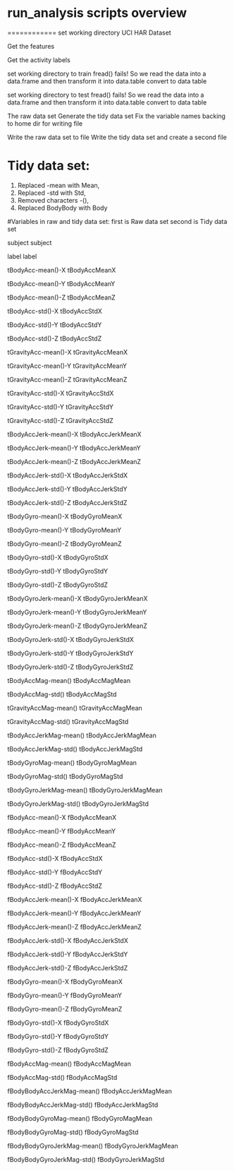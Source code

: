 # run_analysis scripts overview
============
set working directory UCI HAR Dataset

Get the features

Get the activity labels

set working directory to train
fread() fails! So we read the data into a data.frame and then transform it into data.table
convert to data table


set working directory to test
fread() fails! So we read the data into a data.frame and then transform it into data.table
convert to data table

The raw data set
Generate the tidy data set
Fix the variable names
backing to home dir for writing file

Write the raw data set to file
Write the tidy data set and create a second file


# Tidy data set:

1) Replaced -mean with Mean,
2) Replaced -std with Std,
3) Removed characters -(),
4) Replaced BodyBody with Body



#Variables in raw and tidy data set:
first is Raw data set
second is Tidy data set

subject
subject

label
label

tBodyAcc-mean()-X
tBodyAccMeanX

tBodyAcc-mean()-Y
tBodyAccMeanY

tBodyAcc-mean()-Z
tBodyAccMeanZ

tBodyAcc-std()-X
tBodyAccStdX

tBodyAcc-std()-Y
tBodyAccStdY

tBodyAcc-std()-Z
tBodyAccStdZ

tGravityAcc-mean()-X
tGravityAccMeanX

tGravityAcc-mean()-Y
tGravityAccMeanY

tGravityAcc-mean()-Z
tGravityAccMeanZ

tGravityAcc-std()-X
tGravityAccStdX

tGravityAcc-std()-Y
tGravityAccStdY

tGravityAcc-std()-Z
tGravityAccStdZ

tBodyAccJerk-mean()-X
tBodyAccJerkMeanX

tBodyAccJerk-mean()-Y
tBodyAccJerkMeanY

tBodyAccJerk-mean()-Z
tBodyAccJerkMeanZ

tBodyAccJerk-std()-X
tBodyAccJerkStdX

tBodyAccJerk-std()-Y
tBodyAccJerkStdY

tBodyAccJerk-std()-Z
tBodyAccJerkStdZ

tBodyGyro-mean()-X
tBodyGyroMeanX

tBodyGyro-mean()-Y
tBodyGyroMeanY

tBodyGyro-mean()-Z
tBodyGyroMeanZ

tBodyGyro-std()-X
tBodyGyroStdX

tBodyGyro-std()-Y
tBodyGyroStdY

tBodyGyro-std()-Z
tBodyGyroStdZ

tBodyGyroJerk-mean()-X
tBodyGyroJerkMeanX

tBodyGyroJerk-mean()-Y
tBodyGyroJerkMeanY

tBodyGyroJerk-mean()-Z
tBodyGyroJerkMeanZ

tBodyGyroJerk-std()-X
tBodyGyroJerkStdX

tBodyGyroJerk-std()-Y
tBodyGyroJerkStdY

tBodyGyroJerk-std()-Z
tBodyGyroJerkStdZ

tBodyAccMag-mean()
tBodyAccMagMean

tBodyAccMag-std()
tBodyAccMagStd

tGravityAccMag-mean()
tGravityAccMagMean

tGravityAccMag-std()
tGravityAccMagStd

tBodyAccJerkMag-mean()
tBodyAccJerkMagMean

tBodyAccJerkMag-std()
tBodyAccJerkMagStd

tBodyGyroMag-mean()
tBodyGyroMagMean

tBodyGyroMag-std()
tBodyGyroMagStd

tBodyGyroJerkMag-mean()
tBodyGyroJerkMagMean

tBodyGyroJerkMag-std()
tBodyGyroJerkMagStd

fBodyAcc-mean()-X
fBodyAccMeanX

fBodyAcc-mean()-Y
fBodyAccMeanY

fBodyAcc-mean()-Z
fBodyAccMeanZ

fBodyAcc-std()-X
fBodyAccStdX

fBodyAcc-std()-Y
fBodyAccStdY

fBodyAcc-std()-Z
fBodyAccStdZ

fBodyAccJerk-mean()-X
fBodyAccJerkMeanX

fBodyAccJerk-mean()-Y
fBodyAccJerkMeanY

fBodyAccJerk-mean()-Z
fBodyAccJerkMeanZ

fBodyAccJerk-std()-X
fBodyAccJerkStdX

fBodyAccJerk-std()-Y
fBodyAccJerkStdY

fBodyAccJerk-std()-Z
fBodyAccJerkStdZ

fBodyGyro-mean()-X
fBodyGyroMeanX

fBodyGyro-mean()-Y
fBodyGyroMeanY

fBodyGyro-mean()-Z
fBodyGyroMeanZ

fBodyGyro-std()-X
fBodyGyroStdX

fBodyGyro-std()-Y
fBodyGyroStdY

fBodyGyro-std()-Z
fBodyGyroStdZ

fBodyAccMag-mean()
fBodyAccMagMean

fBodyAccMag-std()
fBodyAccMagStd

fBodyBodyAccJerkMag-mean()
fBodyAccJerkMagMean

fBodyBodyAccJerkMag-std()
fBodyAccJerkMagStd

fBodyBodyGyroMag-mean()
fBodyGyroMagMean

fBodyBodyGyroMag-std()
fBodyGyroMagStd

fBodyBodyGyroJerkMag-mean()
fBodyGyroJerkMagMean

fBodyBodyGyroJerkMag-std()
fBodyGyroJerkMagStd


